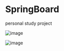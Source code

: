 # SpringBoard
personal study project

![image](https://github.com/moonwonki/SpringBoard/assets/97062552/42f893d7-baa9-4704-bd9a-309da901b6f7)

![image](https://github.com/moonwonki/SpringBoard/assets/97062552/3e0a7b40-a71d-4bb1-b10a-622f0a1a1e0a)
